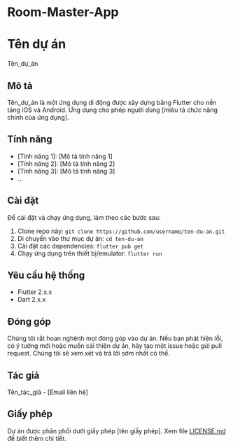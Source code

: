 # Room-Master-App
# Tên dự án

Tên_dự_án

## Mô tả

Tên_dự_án là một ứng dụng di động được xây dựng bằng Flutter cho nền tảng iOS và Android. Ứng dụng cho phép người dùng [miêu tả chức năng chính của ứng dụng].

## Tính năng

- [Tính năng 1]: [Mô tả tính năng 1]
- [Tính năng 2]: [Mô tả tính năng 2]
- [Tính năng 3]: [Mô tả tính năng 3]
- ...

## Cài đặt

Để cài đặt và chạy ứng dụng, làm theo các bước sau:

1. Clone repo này: `git clone https://github.com/username/ten-du-an.git`
2. Di chuyển vào thư mục dự án: `cd ten-du-an`
3. Cài đặt các dependencies: `flutter pub get`
4. Chạy ứng dụng trên thiết bị/emulator: `flutter run`

## Yêu cầu hệ thống

- Flutter 2.x.x
- Dart 2.x.x

## Đóng góp

Chúng tôi rất hoan nghênh mọi đóng góp vào dự án. Nếu bạn phát hiện lỗi, có ý tưởng mới hoặc muốn cải thiện dự án, hãy tạo một issue hoặc gửi pull request. Chúng tôi sẽ xem xét và trả lời sớm nhất có thể.

## Tác giả

Tên_tác_giả - [Email liên hệ]

## Giấy phép

Dự án được phân phối dưới giấy phép [tên giấy phép]. Xem file [LICENSE.md](LICENSE.md) để biết thêm chi tiết.
